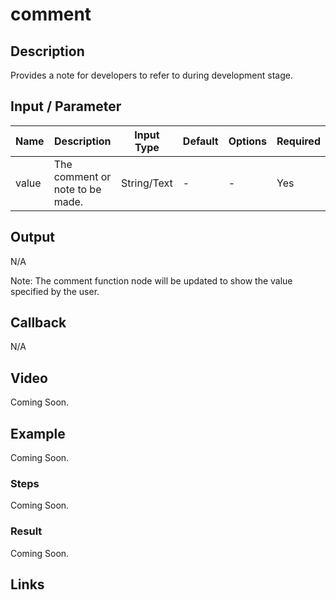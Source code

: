 # comment

## Description

Provides a note for developers to refer to during development stage.

## Input / Parameter

| Name | Description | Input Type | Default | Options | Required |
| ------ | ------ | ------ | ------ | ------ | ------ |
| value | The comment or note to be made. | String/Text | - | - | Yes |

## Output

N/A

Note: The comment function node will be updated to show the value specified by the user.

## Callback

N/A

## Video

Coming Soon.

<!-- Format: [![Video]({image-path}?raw=true)]({url-link}) -->

## Example

Coming Soon.

<!-- Share a scenario, like a user requirements. -->

### Steps

Coming Soon.

<!-- Show the steps and share some screenshots.

1. .....

Format: ![]({image-path}?raw=true) -->

### Result

Coming Soon.

<!-- Explain the output.

Format: ![]({image-path}?raw=true) -->

## Links